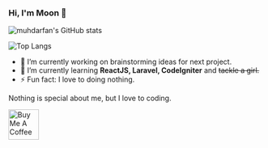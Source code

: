 ### Hi, I'm Moon 👋
![muhdarfan's GitHub stats](https://github-readme-stats.vercel.app/api?username=moon1100&show_icons=true&theme=radical)

![Top Langs](https://github-readme-stats.vercel.app/api/top-langs/?username=moon1100&layout=compact)

- 🔭 I’m currently working on brainstorming ideas for next project.
- 🌱 I’m currently learning <b>ReactJS, Laravel, CodeIgniter</b> and <strike>tackle a girl.</strike>
- ⚡ Fun fact: I love to doing nothing.

Nothing is special about me, but I love to coding.

<a href="https://www.buymeacoffee.com/mrmoon23" target="_blank"><img src="https://cdn.buymeacoffee.com/buttons/v2/default-yellow.png" alt="Buy Me A Coffee" style="height: 60px !important;width: 60px !important;" ></a>
